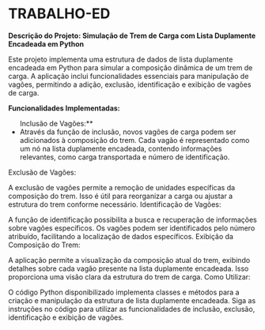 # TRABALHO-ED

**Descrição do Projeto: Simulação de Trem de Carga com Lista Duplamente Encadeada em Python**

Este projeto implementa uma estrutura de dados de lista duplamente encadeada em Python para simular a composição dinâmica de um trem de carga. A aplicação inclui funcionalidades essenciais para manipulação de vagões, permitindo a adição, exclusão, identificação e exibição de vagões de carga.

**Funcionalidades Implementadas:**

<ul>Inclusão de Vagões:**

<li>Através da função de inclusão, novos vagões de carga podem ser adicionados à composição do trem. Cada vagão é representado como um nó na lista duplamente encadeada, contendo informações relevantes, como carga transportada e número de identificação.</li>
</ul>
Exclusão de Vagões:

A exclusão de vagões permite a remoção de unidades específicas da composição do trem. Isso é útil para reorganizar a carga ou ajustar a estrutura do trem conforme necessário.
Identificação de Vagões:

A função de identificação possibilita a busca e recuperação de informações sobre vagões específicos. Os vagões podem ser identificados pelo número atribuído, facilitando a localização de dados específicos.
Exibição da Composição do Trem:

A aplicação permite a visualização da composição atual do trem, exibindo detalhes sobre cada vagão presente na lista duplamente encadeada. Isso proporciona uma visão clara da estrutura do trem de carga.
Como Utilizar:

O código Python disponibilizado implementa classes e métodos para a criação e manipulação da estrutura de lista duplamente encadeada. Siga as instruções no código para utilizar as funcionalidades de inclusão, exclusão, identificação e exibição de vagões.